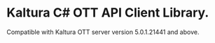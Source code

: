 # Kaltura C# OTT API Client Library.
Compatible with Kaltura OTT server version 5.0.1.21441 and above.
